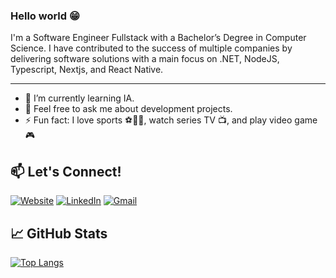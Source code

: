 ### Hello world 😁

I'm a Software Engineer Fullstack with a Bachelor’s Degree in Computer Science. 
I have contributed to the success of multiple companies by delivering software solutions with a main focus on .NET, NodeJS, Typescript, Nextjs, and React Native.

---

- 🌱 I’m currently learning IA.
- 💬 Feel free to ask me about development projects.
- ⚡ Fun fact: I love sports ⚽🏀🏈, watch series TV 📺, and play video game 🎮

## 📫 Let's Connect!

[![Website](https://img.shields.io/badge/My_Website-000000?style=for-the-badge&logo=googlechrome&logoColor=white)](https://reinaldolejr.github.io/)
[![LinkedIn](https://img.shields.io/badge/LinkedIn-0077B5?style=for-the-badge&logo=linkedin&logoColor=white)](https://linkedin.com/in/reinaldolejr)
[![Gmail](https://img.shields.io/badge/Gmail-D14836?style=for-the-badge&logo=gmail&logoColor=white)](mailto:reinaldolejr@gmail.com)

## 📈 GitHub Stats

[![Top Langs](https://github-readme-stats.vercel.app/api/top-langs/?username=reinaldolejr&layout=compact&theme=radical)](https://github.com/reinaldolejr)


